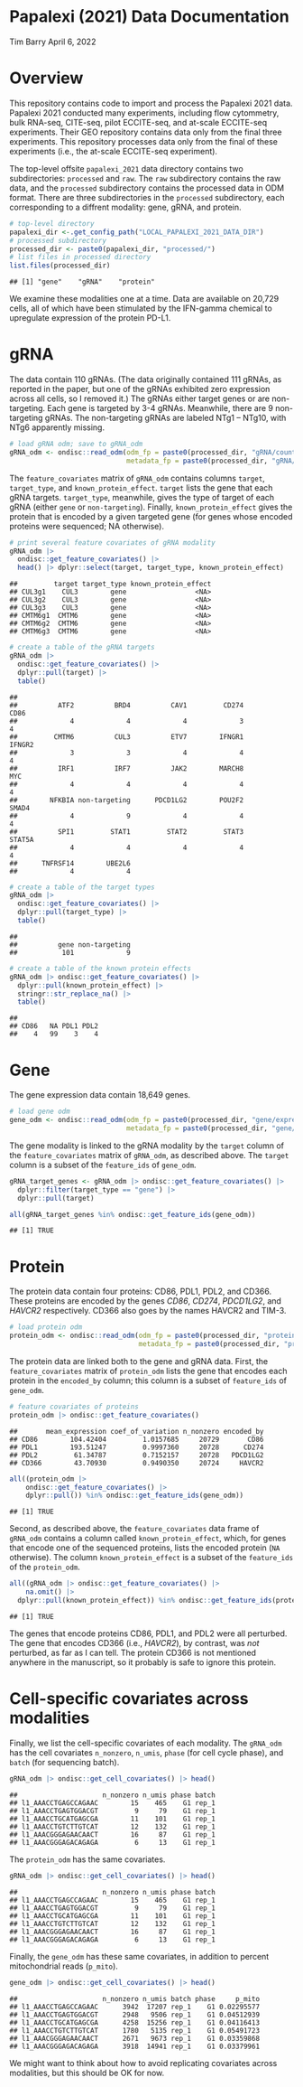 Papalexi (2021) Data Documentation
================
Tim Barry
April 6, 2022

# Overview

This repository contains code to import and process the Papalexi 2021
data. Papalexi 2021 conducted many experiments, including flow
cytommetry, bulk RNA-seq, CITE-seq, pilot ECCITE-seq, and at-scale
ECCITE-seq experiments. Their GEO repository contains data only from the
final three experiments. This repository processes data only from the
final of these experiments (i.e., the at-scale ECCITE-seq experiment).

The top-level offsite `papalexi_2021` data directory contains two
subdirectories: `processed` and `raw`. The `raw` subdirectory contains
the raw data, and the `processed` subdirectory contains the processed
data in ODM format. There are three subdirectories in the `processed`
subdirectory, each corresponding to a diffrent modality: gene, gRNA, and
protein.

``` r
# top-level directory
papalexi_dir <-.get_config_path("LOCAL_PAPALEXI_2021_DATA_DIR")
# processed subdirectory
processed_dir <- paste0(papalexi_dir, "processed/")
# list files in processed directory
list.files(processed_dir)
```

    ## [1] "gene"    "gRNA"    "protein"

We examine these modalities one at a time. Data are available on 20,729
cells, all of which have been stimulated by the IFN-gamma chemical to
upregulate expression of the protein PD-L1.

# gRNA

The data contain 110 gRNAs. (The data originally contained 111 gRNAs, as
reported in the paper, but one of the gRNAs exhibited zero expression
across all cells, so I removed it.) The gRNAs either target genes or are
non-targeting. Each gene is targeted by 3-4 gRNAs. Meanwhile, there are
9 non-targeting gRNAs. The non-targeting gRNAs are labeled NTg1 – NTg10,
with NTg6 apparently missing.

``` r
# load gRNA odm; save to gRNA_odm
gRNA_odm <- ondisc::read_odm(odm_fp = paste0(processed_dir, "gRNA/count_matrix.odm"),
                             metadata_fp = paste0(processed_dir, "gRNA/metadata.rds"))
```

The `feature_covariates` matrix of `gRNA_odm` contains columns `target`,
`target_type`, and `known_protein_effect`. `target` lists the gene that
each gRNA targets. `target_type`, meanwhile, gives the type of target of
each gRNA (either `gene` or `non-targeting`). Finally,
`known_protein_effect` gives the protein that is encoded by a given
targeted gene (for genes whose encoded proteins were sequenced; NA
otherwise).

``` r
# print several feature covariates of gRNA modality
gRNA_odm |>
  ondisc::get_feature_covariates() |>
  head() |> dplyr::select(target, target_type, known_protein_effect)
```

    ##         target target_type known_protein_effect
    ## CUL3g1    CUL3        gene                 <NA>
    ## CUL3g2    CUL3        gene                 <NA>
    ## CUL3g3    CUL3        gene                 <NA>
    ## CMTM6g1  CMTM6        gene                 <NA>
    ## CMTM6g2  CMTM6        gene                 <NA>
    ## CMTM6g3  CMTM6        gene                 <NA>

``` r
# create a table of the gRNA targets
gRNA_odm |>
  ondisc::get_feature_covariates() |>
  dplyr::pull(target) |>
  table()
```

    ## 
    ##          ATF2          BRD4          CAV1         CD274          CD86 
    ##             4             4             4             3             4 
    ##         CMTM6          CUL3          ETV7        IFNGR1        IFNGR2 
    ##             3             3             4             4             4 
    ##          IRF1          IRF7          JAK2        MARCH8           MYC 
    ##             4             4             4             4             4 
    ##        NFKBIA non-targeting      PDCD1LG2        POU2F2         SMAD4 
    ##             4             9             4             4             4 
    ##          SPI1         STAT1         STAT2         STAT3        STAT5A 
    ##             4             4             4             4             4 
    ##      TNFRSF14        UBE2L6 
    ##             4             4

``` r
# create a table of the target types
gRNA_odm |>
  ondisc::get_feature_covariates() |>
  dplyr::pull(target_type) |>
  table()
```

    ## 
    ##          gene non-targeting 
    ##           101             9

``` r
# create a table of the known protein effects
gRNA_odm |> ondisc::get_feature_covariates() |>
  dplyr::pull(known_protein_effect) |>
  stringr::str_replace_na() |>
  table()
```

    ## 
    ## CD86   NA PDL1 PDL2 
    ##    4   99    3    4

# Gene

The gene expression data contain 18,649 genes.

``` r
# load gene odm
gene_odm <- ondisc::read_odm(odm_fp = paste0(processed_dir, "gene/expression_matrix.odm"),
                             metadata_fp = paste0(processed_dir, "gene/metadata.rds"))
```

The gene modality is linked to the gRNA modality by the `target` column
of the `feature_covariates` matrix of `gRNA_odm`, as described above.
The `target` column is a subset of the `feature_ids` of `gene_odm`.

``` r
gRNA_target_genes <- gRNA_odm |> ondisc::get_feature_covariates() |>
  dplyr::filter(target_type == "gene") |>
  dplyr::pull(target)

all(gRNA_target_genes %in% ondisc::get_feature_ids(gene_odm))
```

    ## [1] TRUE

# Protein

The protein data contain four proteins: CD86, PDL1, PDL2, and CD366.
These proteins are encoded by the genes *CD86*, *CD274*, *PDCD1LG2*, and
*HAVCR2* respectively. CD366 also goes by the names HAVCR2 and TIM-3.

``` r
# load protein odm
protein_odm <- ondisc::read_odm(odm_fp = paste0(processed_dir, "protein/count_matrix.odm"),
                                metadata_fp = paste0(processed_dir, "protein/metadata.rds"))
```

The protein data are linked both to the gene and gRNA data. First, the
`feature_covariates` matrix of `protein_odm` lists the gene that encodes
each protein in the `encoded_by` column; this column is a subset of
`feature_ids` of `gene_odm`.

``` r
# feature covariates of proteins
protein_odm |> ondisc::get_feature_covariates()
```

    ##       mean_expression coef_of_variation n_nonzero encoded_by
    ## CD86        104.42404         1.0157685     20729       CD86
    ## PDL1        193.51247         0.9997360     20728      CD274
    ## PDL2         61.34787         0.7152157     20728   PDCD1LG2
    ## CD366        43.70930         0.9490350     20724     HAVCR2

``` r
all((protein_odm |>
    ondisc::get_feature_covariates() |>
    dplyr::pull()) %in% ondisc::get_feature_ids(gene_odm))
```

    ## [1] TRUE

Second, as described above, the `feature_covariates` data frame of
`gRNA_odm` contains a column called `known_protein_effect`, which, for
genes that encode one of the sequenced proteins, lists the encoded
protein (`NA` otherwise). The column `known_protein_effect` is a subset
of the `feature_ids` of the `protein_odm`.

``` r
all((gRNA_odm |> ondisc::get_feature_covariates() |>
    na.omit() |>
  dplyr::pull(known_protein_effect)) %in% ondisc::get_feature_ids(protein_odm))
```

    ## [1] TRUE

The genes that encode proteins CD86, PDL1, and PDL2 were all perturbed.
The gene that encodes CD366 (i.e., *HAVCR2*), by contrast, was *not*
perturbed, as far as I can tell. The protein CD366 is not mentioned
anywhere in the manuscript, so it probably is safe to ignore this
protein.

# Cell-specific covariates across modalities

Finally, we list the cell-specific covariates of each modality. The
`gRNA_odm` has the cell covariates `n_nonzero`, `n_umis`, `phase` (for
cell cycle phase), and `batch` (for sequencing batch).

``` r
gRNA_odm |> ondisc::get_cell_covariates() |> head()
```

    ##                     n_nonzero n_umis phase batch
    ## l1_AAACCTGAGCCAGAAC        15    465    G1 rep_1
    ## l1_AAACCTGAGTGGACGT         9     79    G1 rep_1
    ## l1_AAACCTGCATGAGCGA        11    101    G1 rep_1
    ## l1_AAACCTGTCTTGTCAT        12    132    G1 rep_1
    ## l1_AAACGGGAGAACAACT        16     87    G1 rep_1
    ## l1_AAACGGGAGACAGAGA         6     13    G1 rep_1

The `protein_odm` has the same covariates.

``` r
gRNA_odm |> ondisc::get_cell_covariates() |> head()
```

    ##                     n_nonzero n_umis phase batch
    ## l1_AAACCTGAGCCAGAAC        15    465    G1 rep_1
    ## l1_AAACCTGAGTGGACGT         9     79    G1 rep_1
    ## l1_AAACCTGCATGAGCGA        11    101    G1 rep_1
    ## l1_AAACCTGTCTTGTCAT        12    132    G1 rep_1
    ## l1_AAACGGGAGAACAACT        16     87    G1 rep_1
    ## l1_AAACGGGAGACAGAGA         6     13    G1 rep_1

Finally, the `gene_odm` has these same covariates, in addition to
percent mitochondrial reads (`p_mito`).

``` r
gene_odm |> ondisc::get_cell_covariates() |> head()
```

    ##                     n_nonzero n_umis batch phase     p_mito
    ## l1_AAACCTGAGCCAGAAC      3942  17207 rep_1    G1 0.02295577
    ## l1_AAACCTGAGTGGACGT      2948   9506 rep_1    G1 0.04512939
    ## l1_AAACCTGCATGAGCGA      4258  15256 rep_1    G1 0.04116413
    ## l1_AAACCTGTCTTGTCAT      1780   5135 rep_1    G1 0.05491723
    ## l1_AAACGGGAGAACAACT      2671   9673 rep_1    G1 0.03359868
    ## l1_AAACGGGAGACAGAGA      3918  14941 rep_1    G1 0.03379961

We might want to think about how to avoid replicating covariates across
modalities, but this should be OK for now.
